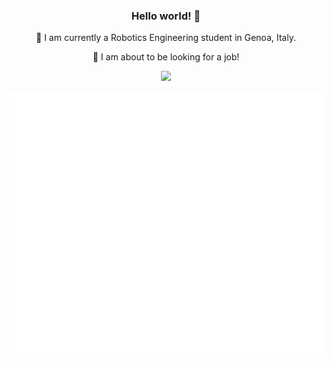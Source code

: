 <h3 align="center">Hello world! 👋</h3>

<!--
**andreabradpitto/andreabradpitto** is a ✨ _special_ ✨ repository because its `README.md` (this file) appears on your GitHub profile.

Here are some ideas to get you started:

- 🔭 I’m currently working on ...
- 🌱 I’m currently learning ...
- 👯 I’m looking to collaborate on ...
- 🤔 I’m looking for help with ...
- 💬 Ask me about ...
- 📫 How to reach me: ...
- 😄 Pronouns: ...
- ⚡ Fun fact: ...
-->

<p align="center">🤖 I am currently a Robotics Engineering student in Genoa, Italy.</p>
<p align="center">🏁 I am about to be looking for a job!</p>

<p align="center">
  <a href="https://github.com/andreabradpitto/">
    <img src="https://github-readme-stats.vercel.app/api?username=andreabradpitto&include_all_commits=true&show_icons=true&bg_color=232627&text_color=ffffd7&icon_color=cccc00&title_color=ffff99" />
  </a>
</p>

<p align="center">
  <a href="https://github.com/andreabradpitto/">
    <img src="https://raw.githubusercontent.com/andreabradpitto/andreabradpitto/master/github-metrics.svg" />
  </a>
</p>
